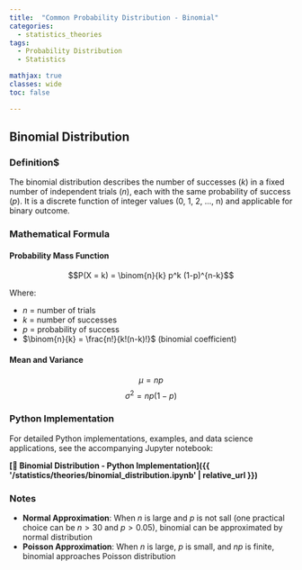 ```yaml
---
title:  "Common Probability Distribution - Binomial"
categories:
  - statistics_theories
tags:
  - Probability Distribution
  - Statistics

mathjax: true
classes: wide
toc: false

---
```


## Binomial Distribution

### Definition$
The binomial distribution describes the number of successes ($k$) in a fixed number of independent trials ($n$), each with the same probability of success ($p$). It is a discrete function of integer values (0, 1, 2, ..., n) and applicable for binary outcome.

### Mathematical Formula

#### Probability Mass Function
$$P(X = k) = \binom{n}{k} p^k (1-p)^{n-k}$$

Where:
- $n$ = number of trials
- $k$ = number of successes
- $p$ = probability of success
- $\binom{n}{k} = \frac{n!}{k!(n-k)!}$ (binomial coefficient)

#### Mean and Variance
$$\mu = np$$
$$\sigma^2 = np(1-p)$$

### Python Implementation

For detailed Python implementations, examples, and data science applications, see the accompanying Jupyter notebook:

**[📓 Binomial Distribution - Python Implementation]({{ '/statistics/theories/binomial_distribution.ipynb' | relative_url }})**


### Notes
- **Normal Approximation**: When $n$ is large and $p$ is not sall (one practical choice can be $n>30$ and $p > 0.05$), binomial can be approximated by normal distribution
- **Poisson Approximation**: When $n$ is large, $p$ is small, and $np$ is finite, binomial approaches Poisson distribution

